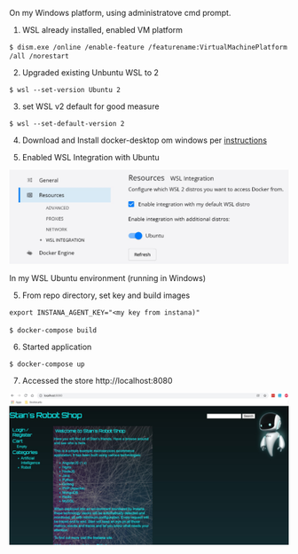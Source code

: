 On my Windows platform, using administratove cmd prompt.

1. WSL already installed, enabled VM platform 
```shell
$ dism.exe /online /enable-feature /featurename:VirtualMachinePlatform /all /norestart
```

2. Upgraded existing Unbuntu WSL to 2
```shell
$ wsl --set-version Ubuntu 2
```

3. set WSL v2 default for good measure

```shell
$ wsl --set-default-version 2

```

4. Download and Install docker-desktop om windows per [instructions](https://docs.docker.com/desktop/windows/install/)


5. Enabled WSL Integration with Ubuntu

![alt text](Images/WSL.jpg "Enable WSL")

In my WSL Ubuntu environment (running in Windows)

5. From repo directory, set key and build images

```shell
export INSTANA_AGENT_KEY="<my key from instana)"

$ docker-compose build

```

6. Started application
```shell
$ docker-compose up

```

7. Accessed the store http://localhost:8080

![alt text](Images/home.jpg "The home page")

